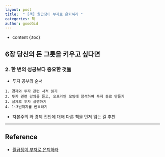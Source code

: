 ```yaml
---
layout: post
title:  " [책] 월급쟁이 부자로 은퇴하라 "
categories: 책
author: goodGid
---
```

* content
{:toc}


## 6장 당신의 돈 그릇을 키우고 싶다면

### 2. 한 번의 성공보다 중요한 것들

* 투자 공부의 순서

```
1. 경제와 투자 관련 서적 읽기
2. 투자 관련 강의를 듣고, 오프라인 모임에 참석하여 투자 동료 만들기
3. 실제로 투자 실행하기
4. 1~3번까지를 반복하기
```

* 자본주의 와 경제 전반에 대해 다룬 책을 먼저 읽는 걸 추천

---

## Reference

* [월급쟁이 부자로 은퇴하라](https://shorturl.at/sEGQW)